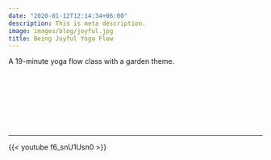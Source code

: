 ```yaml
---
date: "2020-01-12T12:14:34+06:00"
description: This is meta description.
image: images/blog/joyful.jpg
title: Being Joyful Yoga Flow
---
```

  


A 19-minute yoga flow class with a garden theme. 

&nbsp;

&nbsp;

&nbsp;

&nbsp;

---

{{< youtube f6_snU1Usn0 >}}

